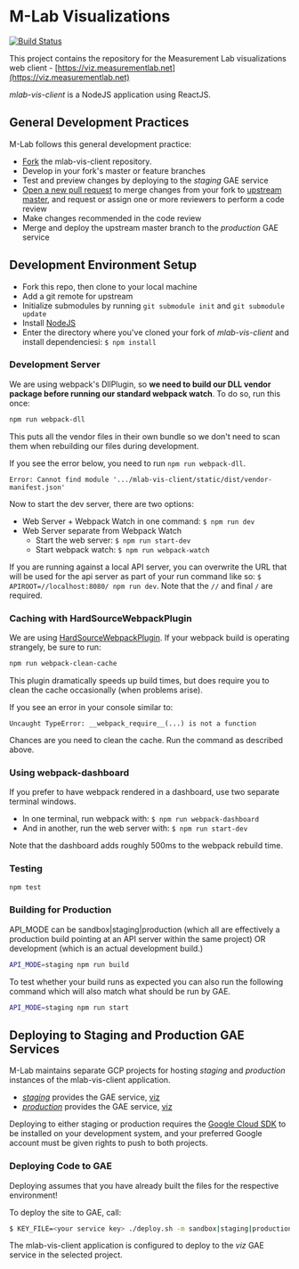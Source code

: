 # M-Lab Visualizations

[![Build Status](https://travis-ci.org/m-lab/mlab-vis-client.svg?branch=master)](https://travis-ci.org/m-lab/mlab-vis-client)

This project contains the repository for the Measurement Lab visualizations web client - [https://viz.measurementlab.net](https://viz.measurementlab.net)

_mlab-vis-client_ is a NodeJS application using ReactJS.

## General Development Practices

M-Lab follows this general development practice:

  * [Fork](https://github.com/m-lab/mlab-vis-client#fork-destination-box) the mlab-vis-client repository.
  * Develop in your fork's master or feature branches
  * Test and preview changes by deploying to the _staging_ GAE service
  * [Open a new pull request](https://github.com/m-lab/mlab-vis-client/compare) to merge changes from your fork to [upstream master](https://github.com/m-lab/mlab-vis-client), and request or assign one or more reviewers to perform a code review
  * Make changes recommended in the code review
  * Merge and deploy the upstream master branch to the _production_ GAE service

## Development Environment Setup

  * Fork this repo, then clone to your local machine
  * Add a git remote for upstream
  * Initialize submodules by running `git submodule init` and `git submodule update`
  * Install [NodeJS](https://nodejs.org/en/)
  * Enter the directory where you've cloned your fork of _mlab-vis-client_ and install dependenciesi: `$ npm install`

### Development Server

We are using webpack's DllPlugin, so **we need to build our DLL vendor package before running our standard webpack watch**. To do so, run this once:

```bash
npm run webpack-dll
```

This puts all the vendor files in their own bundle so we don't need to scan them when rebuilding our files during development.

If you see the error below, you need to run `npm run webpack-dll`.
```
Error: Cannot find module '.../mlab-vis-client/static/dist/vendor-manifest.json'
```

Now to start the dev server, there are two options:

  * Web Server + Webpack Watch in one command: `$ npm run dev`
  * Web Server separate from Webpack Watch
    * Start the web server: `$ npm run start-dev`
    * Start webpack watch: `$ npm run webpack-watch`

If you are running against a local API server, you can overwrite the URL that
will be used for the api server as part of your run command like so:
`$ APIROOT=//localhost:8080/ npm run dev`.
Note that the `//` and final `/` are required.

### Caching with HardSourceWebpackPlugin

We are using [HardSourceWebpackPlugin](https://github.com/mzgoddard/hard-source-webpack-plugin). If your webpack build is operating strangely, be sure to run:

```bash
npm run webpack-clean-cache
```

This plugin dramatically speeds up build times, but does require you to clean the cache occasionally (when problems arise).

If you see an error in your console similar to:

```
Uncaught TypeError: __webpack_require__(...) is not a function
```

Chances are you need to clean the cache. Run the command as described above.

### Using webpack-dashboard

If you prefer to have webpack rendered in a dashboard, use two separate terminal windows.

  * In one terminal, run webpack with: `$ npm run webpack-dashboard`
  * And in another, run the web server with: `$ npm run start-dev`

Note that the dashboard adds roughly 500ms to the webpack rebuild time.

### Testing

```bash
npm test
```

### Building for Production

API_MODE can be sandbox|staging|production (which all are effectively a production build pointing at an API server within
the same project) OR development (which is an actual development build.)

```bash
API_MODE=staging npm run build
```

To test whether your build runs as expected you can also run the following command
which will also match what should be run by GAE.

```bash
API_MODE=staging npm run start
```

## Deploying to Staging and Production GAE Services

M-Lab maintains separate GCP projects for hosting _staging_ and _production_ instances of the mlab-vis-client application.

  * [_staging_](https://console.cloud.google.com/appengine/services?project=mlab-staging) provides the GAE service, [viz](https://viz-dot-mlab-staging.appspot.com/)
  * [_production_](https://console.cloud.google.com/appengine/services?project=mlab-oti) provides the GAE service, [viz](https://viz.measurementlab.net/)

Deploying to either staging or production requires the [Google Cloud SDK](https://cloud.google.com/sdk/) to be installed on your development system, and your preferred Google account must be given rights to push to both projects.

### Deploying Code to GAE

Deploying assumes that you have already built the files for the respective
environment!

To deploy the site to GAE, call:

```bash
$ KEY_FILE=<your service key> ./deploy.sh -m sandbox|staging|production
```

The mlab-vis-client application is configured to deploy to the _viz_ GAE service in the selected project.

